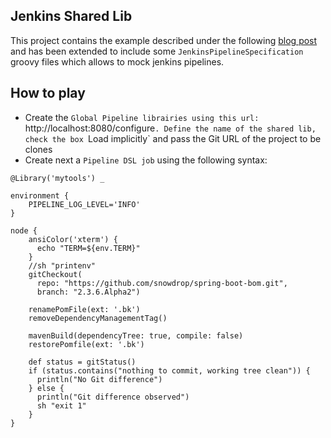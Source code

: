 ## Jenkins Shared Lib

This project contains the example described under the following [blog post](https://itnext.io/how-to-build-your-own-jenkins-shared-library-9dc129db260c)
and has been extended to include some `JenkinsPipelineSpecification` groovy files which allows to mock jenkins pipelines.

## How to play

- Create the `Global Pipeline librairies using this url: `http://localhost:8080/configure`. Define the name of the shared lib, check the box `Load implicitly`
  and pass the Git URL of the project to be clones
- Create next a `Pipeline DSL job` using the following syntax:
```
@Library('mytools') _

environment {
    PIPELINE_LOG_LEVEL='INFO'
}

node {
    ansiColor('xterm') {
      echo "TERM=${env.TERM}"
    }
    //sh "printenv"
    gitCheckout(
      repo: "https://github.com/snowdrop/spring-boot-bom.git",
      branch: "2.3.6.Alpha2")
    
    renamePomFile(ext: '.bk')
    removeDependencyManagementTag()
    
    mavenBuild(dependencyTree: true, compile: false)
    restorePomfile(ext: '.bk')
    
    def status = gitStatus()
    if (status.contains("nothing to commit, working tree clean")) {
      println("No Git difference")     
    } else {
      println("Git difference observed")   
      sh "exit 1"
    }
}
```